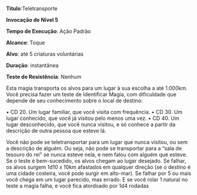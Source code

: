 **Titulo**:Teletransporte

**Invocação de Nível 5**

**Tempo de Execução**: Ação Padrão

**Alcance**: Toque

**Alvo**: até 5 criaturas voluntárias

**Duração**: instantânea

**Teste de Resistência**: Nenhum

Esta magia transporta os alvos para um lugar à sua escolha a até 1.000km. 
Você precisa fazer um teste de Identificar Magia, com dificuldade que depende de seu conhecimento sobre o local de destino:

• CD 20. Um lugar familiar, que você visita com frequência.
• CD 30. Um lugar conhecido, que você já visitou pelo menos uma vez.
• CD 40. Um lugar desconhecido, que você nunca visitou, e só conhece a partir da descrição de outra pessoa que esteve lá.

Você não pode se teletransportar para um lugar que nunca visitou, ou sem a descrição de alguém. Ou seja, não pode se transportar para a “sala de tesouro do rei” se nunca esteve nela, e nem falou com alguém que esteve.
Se o teste é bem-sucedido, os alvos chegam ao lugar desejado. Se falhar, os alvos surgem 1d10 x 10km afastados em qualquer direção (se o destino é uma cidade costeira, você pode surgir em alto-mar). 
Se falhar por 5 ou mais você chega em um lugar parecido, mas errado. E se você rolar 1 natural no teste a magia falha, e você fica atordoado por 1d4 rodadas